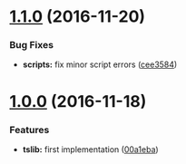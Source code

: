 <a name="1.1.0"></a>
# [1.1.0](https://github.com/TylorS/ts-lib/compare/v1.0.0...v1.1.0) (2016-11-20)


### Bug Fixes

* **scripts:** fix minor script errors ([cee3584](https://github.com/TylorS/ts-lib/commit/cee3584))



<a name="1.0.0"></a>
# [1.0.0](https://github.com/TylorS/ts-lib/compare/00a1eba...v1.0.0) (2016-11-18)


### Features

* **tslib:** first implementation ([00a1eba](https://github.com/TylorS/ts-lib/commit/00a1eba))



